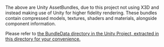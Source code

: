 The above are Unity AssetBundles, due to this project not using X3D and instead making use of Unity for higher fidelity rendering. These bundles contain compressed models, textures, shaders and materials, alongside component information.

Please refer to <a href="">the BundleData directory in the Unity Project, extracted in this directory for your convenience.</a>